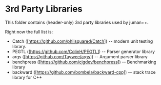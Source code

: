 # 3rd Party Libraries

This folder contains (header-only) 3rd party libraries used by juman++.

Right now the full list is:

* Catch ([https://github.com/philsquared/Catch]) -- modern unit testing library.
* PEGTL ([https://github.com/ColinH/PEGTL]) -- Parser generator library
* args ([https://github.com/Taywee/args]) -- Argument parser library
* benchpress ([https://github.com/cjgdev/benchpress]) -- Benchmarking library
* backward ([https://github.com/bombela/backward-cpp]) -- stack trace library for C++
